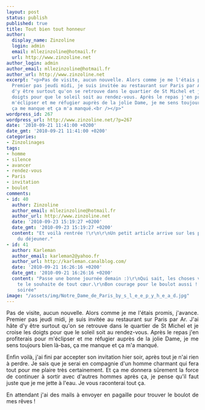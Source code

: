 ```yaml
---
layout: post
status: publish
published: true
title: Tout bien tout honneur
author:
  display_name: Zinzoline
  login: admin
  email: mllezinzoline@hotmail.fr
  url: http://www.zinzoline.net
author_login: admin
author_email: mllezinzoline@hotmail.fr
author_url: http://www.zinzoline.net
excerpt: "<p>Pas de visite, aucun nouvelle. Alors comme je me l'étais promis, j'avance.
  Premier pas jeudi midi, je suis invitée au restaurant sur Paris par Ar. J'ai hâte
  d'y être surtout qu'on se retrouve dans le quartier de St Michel et je croise les
  doigts pour que le soleil soit au rendez-vous. Après le repas j'en profiterais pour
  m'éclipser et me réfugier auprès de la jolie Dame, je me sens toujours bien là-bas,
  ça me manque et ça m'a manqué.<br /></p>"
wordpress_id: 267
wordpress_url: http://www.zinzoline.net/?p=267
date: '2010-09-21 11:41:00 +0200'
date_gmt: '2010-09-21 11:41:00 +0200'
categories:
- Zinzolinages
tags:
- homme
- silence
- avancer
- rendez-vous
- Paris
- invitation
- boulot
comments:
- id: 40
  author: Zinzoline
  author_email: mllezinzoline@hotmail.fr
  author_url: http://www.zinzoline.net
  date: '2010-09-23 15:19:27 +0200'
  date_gmt: '2010-09-23 15:19:27 +0200'
  content: "Et voilà rentrée !\r\n\r\nUn petit article arrive sur les points forts
    du déjeuner."
- id: 41
  author: Karleman
  author_email: karleman2@yahoo.fr
  author_url: http://karleman.canalblog.com/
  date: '2010-09-21 16:26:16 +0200'
  date_gmt: '2010-09-21 16:26:16 +0200'
  content: "Passe une bonne journée demain :)\r\nQui sait, les choses vont changer.\r\nJe
    te le souhaite de tout cœur.\r\nBon courage pour le boulot aussi ! :)\r\n\r\nBonne
    soirée"
image: "/assets/img/Notre_Dame_de_Paris_by_s_l_e_e_p_y_h_e_a_d.jpg"
---
```

<p style="text-align: justify;">Pas de visite, aucun nouvelle. Alors comme je me l'étais promis, j'avance. Premier pas jeudi midi, je suis invitée au restaurant sur Paris par Ar. J'ai hâte d'y être surtout qu'on se retrouve dans le quartier de St Michel et je croise les doigts pour que le soleil soit au rendez-vous. Après le repas j'en profiterais pour m'éclipser et me réfugier auprès de la jolie Dame, je me sens toujours bien là-bas, ça me manque et ça m'a manqué.<br /><a id="more"></a><a id="more-267"></a></p>
<p style="text-align: justify;">Enfin voilà, j'ai fini par accepter son invitation hier soir, après tout je n'ai rien à perdre. Je sais que je serai en compagnie d'un homme charmant qui fera tout pour me plaire très certainement. Et ça me donnera sûrement la force de continuer à sortir avec d'autres hommes après ça, je pense qu'il faut juste que je me jette à l'eau. Je vous raconterai tout ça.</p>
<p style="text-align: justify;">En attendant j'ai des mails à envoyer en pagaille pour trouver le boulot de mes rêves !</p>
<p style="text-align: justify;">
